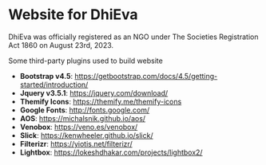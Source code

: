 # Website for DhiEva

DhiEva was officially registered as an NGO under The Societies Registration Act 1860 on August 23rd, 2023.

Some third-party plugins used to build website

* **Bootstrap v4.5**: <https://getbootstrap.com/docs/4.5/getting-started/introduction/>
* **Jquery v3.5.1**: <https://jquery.com/download/>
* **Themify Icons**: <https://themify.me/themify-icons>
* **Google Fonts**: <http://fonts.google.com/>
* **AOS**: <https://michalsnik.github.io/aos/>
* **Venobox**: <https://veno.es/venobox/>
* **Slick**: <https://kenwheeler.github.io/slick/>
* **Filterizr**: <https://yiotis.net/filterizr/>
* **Lightbox**: <https://lokeshdhakar.com/projects/lightbox2/>
